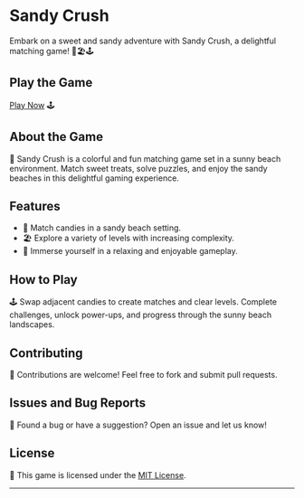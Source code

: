 # Sandy Crush

Embark on a sweet and sandy adventure with Sandy Crush, a delightful matching game! 🍭🏖️🕹️

## Play the Game

[Play Now](https://your-username.github.io/sandy-crush/) 🕹️

## About the Game

📜 Sandy Crush is a colorful and fun matching game set in a sunny beach environment. Match sweet treats, solve puzzles, and enjoy the sandy beaches in this delightful gaming experience.

## Features

- 🍭 Match candies in a sandy beach setting.
- 🏖️ Explore a variety of levels with increasing complexity.
- 🌴 Immerse yourself in a relaxing and enjoyable gameplay.

## How to Play

🕹️ Swap adjacent candies to create matches and clear levels. Complete challenges, unlock power-ups, and progress through the sunny beach landscapes.

## Contributing

🤝 Contributions are welcome! Feel free to fork and submit pull requests.

## Issues and Bug Reports

🐛 Found a bug or have a suggestion? Open an issue and let us know!

## License

📄 This game is licensed under the [MIT License](LICENSE).

---
